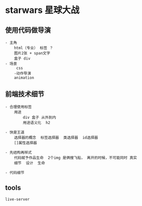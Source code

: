 # starwars 星球大战
## 使用代码做导演
    - 主角
        html（专业） 标签 ？
        图片2张 + span文字
        盒子 div
    - 场景
         css
        -动作导演
        animation


## 前端技术细节
    - 合理使用标签
        用途
            div 盒子 从外到内
            用途语义化  h2

    - 快是王道
        选择器的概念  标签选择器  类选择器  id选择器
        []属性选择器

    - 先结构再样式
        代码赋予作品生命  2个img 是俩搜飞船， 离开的时候，不可能同时 真实
        细节  设计  生命

    - 代码细节

## tools
    live-server